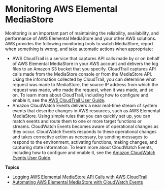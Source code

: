 # Monitoring AWS Elemental MediaStore<a name="monitoring"></a>

Monitoring is an important part of maintaining the reliability, availability, and performance of AWS Elemental MediaStore and your other AWS solutions\. AWS provides the following monitoring tools to watch MediaStore, report when something is wrong, and take automatic actions when appropriate:
+ AWS CloudTrail is a service that captures API calls made by or on behalf of AWS Elemental MediaStore in your AWS account and delivers the log files to an Amazon S3 bucket that you specify\. CloudTrail captures API calls made from the MediaStore console or from the MediaStore API\. Using the information collected by CloudTrail, you can determine what request was made to MediaStore, the source IP address from which the request was made, who made the request, when it was made, and so on\. To learn more about CloudTrail, including how to configure and enable it, see the [AWS CloudTrail User Guide](http://docs.aws.amazon.com/awscloudtrail/latest/userguide/)\. 
+ Amazon CloudWatch Events delivers a near real\-time stream of system events that describe changes in AWS resources, such as AWS Elemental MediaStore\. Using simple rules that you can quickly set up, you can match events and route them to one or more target functions or streams\. CloudWatch Events becomes aware of operational changes as they occur\. CloudWatch Events responds to these operational changes and takes corrective action as necessary, by sending messages to respond to the environment, activating functions, making changes, and capturing state information\. To learn more about CloudWatch Events, including how to configure and enable it, see the [Amazon CloudWatch Events User Guide](http://docs.aws.amazon.com/AmazonCloudWatch/latest/events/)\.

**Topics**
+ [Logging AWS Elemental MediaStore API Calls with AWS CloudTrail](logging-using-cloudtrail.md)
+ [Automating AWS Elemental MediaStore with CloudWatch Events](monitoring-automating-with-cloudwatch-events.md)